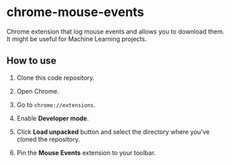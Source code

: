 # chrome-mouse-events

Chrome extension that log mouse events and allows you to download them. It might be useful for Machine Learning projects.

## How to use

1. Clone this code repository.

2. Open Chrome.

3. Go to `chrome://extensions`.

4. Enable **Developer mode**.

5. Click **Load unpacked** button and select the directory where you've cloned the repository.

6. Pin the **Mouse Events** extension to your toolbar.
